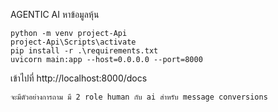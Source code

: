 AGENTIC AI หาข้อมูลหุ้น

```
python -m venv project-Api
project-Api\Scripts\activate
pip install -r .\requirements.txt
uvicorn main:app --host=0.0.0.0 --port=8000                                                                                                                                 
```

เข้าไปที่ http://localhost:8000/docs
```
จะมีตัวอย่างการถาม มี 2 role human กับ ai สำหรับ message conversions
```
